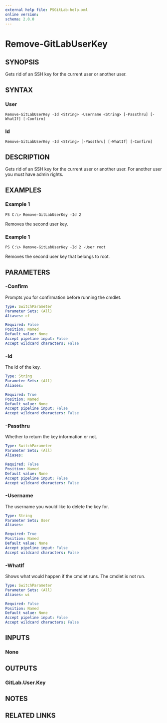 ```yaml
---
external help file: PSGitLab-help.xml
online version: 
schema: 2.0.0
---
```


# Remove-GitLabUserKey

## SYNOPSIS
Gets rid of an SSH key for the current user or another user. 

## SYNTAX

### User
```
Remove-GitLabUserKey -Id <String> -Username <String> [-Passthru] [-WhatIf] [-Confirm]
```

### Id
```
Remove-GitLabUserKey -Id <String> [-Passthru] [-WhatIf] [-Confirm]
```

## DESCRIPTION
Gets rid of an SSH key for the current user or another user. For another user you must have admin rights. 

## EXAMPLES

### Example 1
```
PS C:\> Remove-GitLabUserKey -Id 2
```

Removes the second user key.

### Example 1
```
PS C:\> Remove-GitLabUserKey -Id 2 -User root
```

Removes the second user key that belongs to root.

## PARAMETERS

### -Confirm
Prompts you for confirmation before running the cmdlet.

```yaml
Type: SwitchParameter
Parameter Sets: (All)
Aliases: cf

Required: False
Position: Named
Default value: None
Accept pipeline input: False
Accept wildcard characters: False
```

### -Id
The id of the key. 

```yaml
Type: String
Parameter Sets: (All)
Aliases: 

Required: True
Position: Named
Default value: None
Accept pipeline input: False
Accept wildcard characters: False
```

### -Passthru
Whether to return the key information or not. 

```yaml
Type: SwitchParameter
Parameter Sets: (All)
Aliases: 

Required: False
Position: Named
Default value: None
Accept pipeline input: False
Accept wildcard characters: False
```

### -Username
The username you would like to delete the key for. 

```yaml
Type: String
Parameter Sets: User
Aliases: 

Required: True
Position: Named
Default value: None
Accept pipeline input: False
Accept wildcard characters: False
```

### -WhatIf
Shows what would happen if the cmdlet runs.
The cmdlet is not run.

```yaml
Type: SwitchParameter
Parameter Sets: (All)
Aliases: wi

Required: False
Position: Named
Default value: None
Accept pipeline input: False
Accept wildcard characters: False
```

## INPUTS

### None


## OUTPUTS

### GitLab.User.Key


## NOTES

## RELATED LINKS

